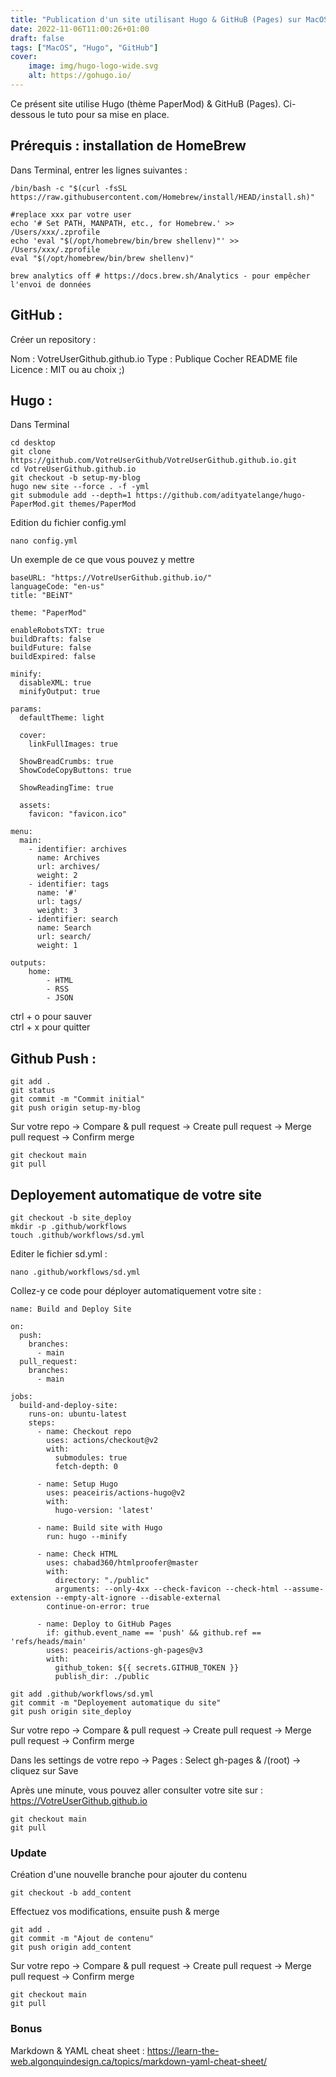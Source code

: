 ```yaml
---
title: "Publication d'un site utilisant Hugo & GitHuB (Pages) sur MacOS (Mx)"
date: 2022-11-06T11:00:26+01:00
draft: false
tags: ["MacOS", "Hugo", "GitHub"]
cover:
    image: img/hugo-logo-wide.svg
    alt: https://gohugo.io/
---
```


Ce présent site utilise Hugo (thème PaperMod) & GitHuB (Pages). Ci-dessous le tuto pour sa mise en place.

## Prérequis : installation de HomeBrew

Dans Terminal, entrer les lignes suivantes :
```
/bin/bash -c "$(curl -fsSL https://raw.githubusercontent.com/Homebrew/install/HEAD/install.sh)"

#replace xxx par votre user
echo '# Set PATH, MANPATH, etc., for Homebrew.' >> /Users/xxx/.zprofile
echo 'eval "$(/opt/homebrew/bin/brew shellenv)"' >> /Users/xxx/.zprofile
eval "$(/opt/homebrew/bin/brew shellenv)"  

brew analytics off # https://docs.brew.sh/Analytics - pour empêcher l'envoi de données
```

## GitHub :

Créer un repository :

Nom : VotreUserGithub.github.io
Type : Publique
Cocher README file
Licence : MIT ou au choix ;)

## Hugo :
Dans Terminal
```
cd desktop
git clone https://github.com/VotreUserGithub/VotreUserGithub.github.io.git
cd VotreUserGithub.github.io
git checkout -b setup-my-blog
hugo new site --force . -f -yml
git submodule add --depth=1 https://github.com/adityatelange/hugo-PaperMod.git themes/PaperMod
```

Edition du fichier config.yml 

```
nano config.yml
```
Un exemple de ce que vous pouvez y mettre
```
baseURL: "https://VotreUserGithub.github.io/"
languageCode: "en-us"
title: "BEiNT"

theme: "PaperMod"

enableRobotsTXT: true
buildDrafts: false
buildFuture: false
buildExpired: false

minify:
  disableXML: true
  minifyOutput: true

params:
  defaultTheme: light

  cover:
    linkFullImages: true

  ShowBreadCrumbs: true
  ShowCodeCopyButtons: true

  ShowReadingTime: true

  assets:
    favicon: "favicon.ico"

menu:
  main:
    - identifier: archives
      name: Archives
      url: archives/
      weight: 2
    - identifier: tags
      name: '#'
      url: tags/
      weight: 3
    - identifier: search
      name: Search
      url: search/
      weight: 1
  
outputs:
    home:
        - HTML
        - RSS
        - JSON
```
ctrl + o pour sauver  
ctrl + x pour quitter

## Github Push :

```
git add .
git status
git commit -m "Commit initial"
git push origin setup-my-blog
```

Sur votre repo -> Compare & pull request -> Create pull request -> Merge pull request -> Confirm merge

```
git checkout main
git pull
```

## Deployement automatique de votre site

```
git checkout -b site_deploy
mkdir -p .github/workflows
touch .github/workflows/sd.yml
```
Editer le fichier sd.yml :
```
nano .github/workflows/sd.yml
```
Collez-y ce code pour déployer automatiquement votre site :
```
name: Build and Deploy Site

on:
  push:
    branches:
      - main
  pull_request:
    branches:
      - main

jobs:
  build-and-deploy-site:
    runs-on: ubuntu-latest
    steps:
      - name: Checkout repo
        uses: actions/checkout@v2
        with:
          submodules: true
          fetch-depth: 0

      - name: Setup Hugo
        uses: peaceiris/actions-hugo@v2
        with:
          hugo-version: 'latest'

      - name: Build site with Hugo
        run: hugo --minify

      - name: Check HTML
        uses: chabad360/htmlproofer@master
        with:
          directory: "./public"
          arguments: --only-4xx --check-favicon --check-html --assume-extension --empty-alt-ignore --disable-external
        continue-on-error: true

      - name: Deploy to GitHub Pages
        if: github.event_name == 'push' && github.ref == 'refs/heads/main'
        uses: peaceiris/actions-gh-pages@v3
        with:
          github_token: ${{ secrets.GITHUB_TOKEN }}
          publish_dir: ./public
```
```
git add .github/workflows/sd.yml
git commit -m "Deployement automatique du site"
git push origin site_deploy
```
Sur votre repo -> Compare & pull request -> Create pull request -> Merge pull request -> Confirm merge

Dans les settings de votre repo -> Pages :
Select gh-pages & /(root) -> cliquez sur Save

Après une minute, vous pouvez aller consulter votre site sur : https://VotreUserGithub.github.io

```
git checkout main
git pull
```

### Update

Création d'une nouvelle branche pour ajouter du contenu
```
git checkout -b add_content
```

Effectuez vos modifications, ensuite push & merge

```
git add .
git commit -m "Ajout de contenu"
git push origin add_content
```

Sur votre repo -> Compare & pull request -> Create pull request -> Merge pull request -> Confirm merge

```
git checkout main
git pull
```

### Bonus
Markdown & YAML cheat sheet : https://learn-the-web.algonquindesign.ca/topics/markdown-yaml-cheat-sheet/
